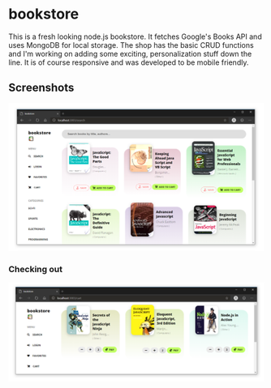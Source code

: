 # bookstore

This is a fresh looking node.js bookstore. It fetches Google's Books API and uses MongoDB for local storage. The shop has the basic CRUD functions and I'm working on adding some exciting, personalization stuff down the line. It is of course responsive and was developed to be  mobile friendly.

## Screenshots

![](/screenshots/search.png)

### Checking out

![](/screenshots/checkout.png)
